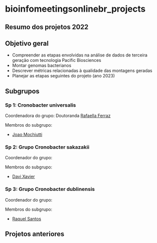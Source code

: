 # bioinfomeetingsonlinebr_projects

## Resumo dos projetos 2022

## Objetivo geral

 * Compreender as etapas envolvidas na análise de dados de terceira geração com tecnologia Pacific Biosciences
 * Montar genomas bacterianos
 * Descrever métricas relacionadas à qualidade das montagens geradas
 * Planejar as etapas seguintes do projeto (ano 2023)

## Subgrupos

### Sp 1: Cronobacter universalis

Coordenadora do grupo: Doutoranda [Rafaella Ferraz](https://github.com/RafaellaFerraz)

Membros do subgrupo:
 * [Joao Mochiutti](https://github.com/j-x-mochiuti-x)

### Sp 2: Grupo Cronobacter sakazakii

Coordenador do grupo: 

Membros do subgrupo:
 * [Davi Xavier](https://github.com/davixavier528)

### Sp 3: Grupo Cronobacter dublinensis

Coordenador do grupo: 

Membros do subgrupo:
 * [Raquel Santos](https://github.com/arquels7)

## Projetos anteriores
